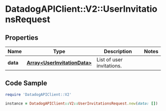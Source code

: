 # DatadogAPIClient::V2::UserInvitationsRequest

## Properties

Name | Type | Description | Notes
------------ | ------------- | ------------- | -------------
**data** | [**Array&lt;UserInvitationData&gt;**](UserInvitationData.md) | List of user invitations. | 

## Code Sample

```ruby
require 'DatadogAPIClient::V2'

instance = DatadogAPIClient::V2::UserInvitationsRequest.new(data: [])
```



